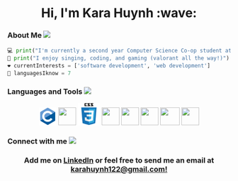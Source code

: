 <h1 align="center">
  Hi, I'm Kara Huynh :wave:
</h1>

### About Me <img src="https://media.giphy.com/media/oz45ELYgMoYVsZqmor/giphy.gif" width="35"/>
```python
💻 print("I'm currently a second year Computer Science Co-op student at Ryerson University")
🎵 print("I enjoy singing, coding, and gaming (valorant all the way!)")
❤️ currentInterests = ['software development', 'web development']
🌸 languagesIknow = 7
```

### Languages and Tools <img src="https://media.giphy.com/media/FMnVZzDALopvG/giphy.gif" width="30"/>
<p align="center">
  <img src="https://raw.githubusercontent.com/devicons/devicon/master/icons/c/c-original.svg" width="40" height="40"/> 
  <img src="https://cdn.discordapp.com/attachments/878469526117810217/962126842725277706/html.png" width="40" height="40"/>
  <img src="https://raw.githubusercontent.com/devicons/devicon/master/icons/css3/css3-original-wordmark.svg" width="50" height="50"/>
  <img src="https://cdn.discordapp.com/attachments/878469526117810217/962126808956952667/python.png" width="40" height="40"/>
  <img src="https://cdn.discordapp.com/attachments/878469526117810217/962125996402810940/unknown.png" width="40" height="40"/>
  <img src="https://cdn.discordapp.com/attachments/878469526117810217/962125950038982756/unknown.png" width="40" height="40"/>
  <img src="https://cdn.discordapp.com/attachments/878469526117810217/962127796220624926/unknown.png" width="44" height="40"/>
  <img src="https://cdn.discordapp.com/attachments/878469526117810217/962128129772638298/unknown.png" width="40" height="40"/>  
</p>

### Connect with me <img src="https://media.giphy.com/media/RImnzu65CsA3fc6u5f/giphy.gif" width="60"/>
<h3 align="center">
  Add me on <a href="https://www.linkedin.com/in/kara-huynh/">LinkedIn</a> or feel free to send me an email at <a href="mailto:karahuynh122@gmail.com">karahuynh122@gmail.com!</a>
</h3>


